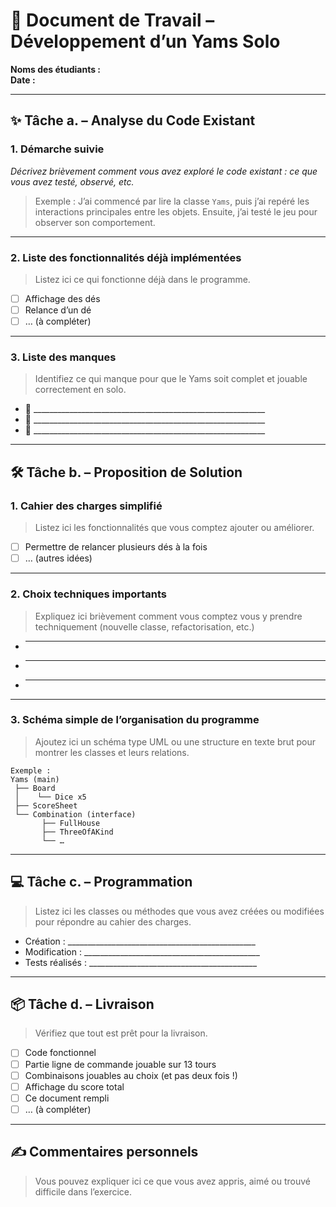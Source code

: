 # 🧩 Document de Travail – Développement d’un Yams Solo

**Noms des étudiants :**  
**Date :**

---

## ✨ Tâche a. – Analyse du Code Existant

### 1. Démarche suivie  
_Décrivez brièvement comment vous avez exploré le code existant : ce que vous avez testé, observé, etc._

> Exemple : J’ai commencé par lire la classe `Yams`, puis j’ai repéré les interactions principales entre les objets. Ensuite, j’ai testé le jeu pour observer son comportement.

---

### 2. Liste des fonctionnalités déjà implémentées

> Listez ici ce qui fonctionne déjà dans le programme.

- [ ] Affichage des dés  
- [ ] Relance d’un dé  
- [ ] … (à compléter)

---

### 3. Liste des manques

> Identifiez ce qui manque pour que le Yams soit complet et jouable correctement en solo.

- 🔲 __________________________________________________________  
- 🔲 __________________________________________________________  
- 🔲 __________________________________________________________  

---

## 🛠️ Tâche b. – Proposition de Solution

### 1. Cahier des charges simplifié

> Listez ici les fonctionnalités que vous comptez ajouter ou améliorer.
 
- [ ] Permettre de relancer plusieurs dés à la fois  
- [ ] … (autres idées)

---

### 2. Choix techniques importants

> Expliquez ici brièvement comment vous comptez vous y prendre techniquement (nouvelle classe, refactorisation, etc.)

- __________________________________________________________  
- __________________________________________________________  
- __________________________________________________________  

---

### 3. Schéma simple de l’organisation du programme

> Ajoutez ici un schéma type UML ou une structure en texte brut pour montrer les classes et leurs relations.

```
Exemple :
Yams (main)
 ├── Board
 │    └── Dice x5
 ├── ScoreSheet
 └── Combination (interface)
       ├── FullHouse
       ├── ThreeOfAKind
       └── …
```

---

## 💻 Tâche c. – Programmation

> Listez ici les classes ou méthodes que vous avez créées ou modifiées pour répondre au cahier des charges.

- Création : _______________________________________________  
- Modification : ____________________________________________  
- Tests réalisés : __________________________________________  

---

## 📦 Tâche d. – Livraison

> Vérifiez que tout est prêt pour la livraison.

- [ ] Code fonctionnel  
- [ ] Partie ligne de commande jouable sur 13 tours  
- [ ] Combinaisons jouables au choix (et pas deux fois !)  
- [ ] Affichage du score total  
- [ ] Ce document rempli  
- [ ] … (à compléter)
---

## ✍️ Commentaires personnels 

> Vous pouvez expliquer ici ce que vous avez appris, aimé ou trouvé difficile dans l’exercice.
